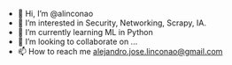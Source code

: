 - 👋 Hi, I’m @alinconao
- 👀 I’m interested in Security, Networking, Scrapy, IA.
- 🌱 I’m currently learning ML in Python
- 💞️ I’m looking to collaborate on ...
- 📫 How to reach me alejandro.jose.linconao@gmail.com

<!---
alinconao/alinconao is a ✨ special ✨ repository because its `README.md` (this file) appears on your GitHub profile.
You can click the Preview link to take a look at your changes.
--->
